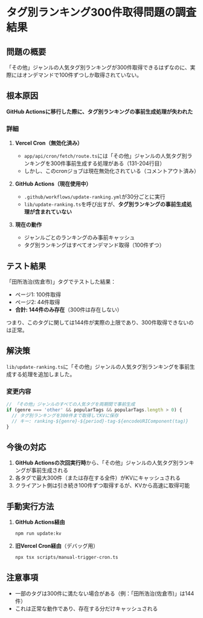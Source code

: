 # タグ別ランキング300件取得問題の調査結果

## 問題の概要
「その他」ジャンルの人気タグ別ランキングが300件取得できるはずなのに、実際にはオンデマンドで100件ずつしか取得されていない。

## 根本原因
**GitHub Actionsに移行した際に、タグ別ランキングの事前生成処理が失われた**

### 詳細
1. **Vercel Cron（無効化済み）**
   - `app/api/cron/fetch/route.ts`には「その他」ジャンルの人気タグ別ランキングを300件事前生成する処理がある（131-204行目）
   - しかし、このcronジョブは現在無効化されている（コメントアウト済み）

2. **GitHub Actions（現在使用中）**
   - `.github/workflows/update-ranking.yml`が30分ごとに実行
   - `lib/update-ranking.ts`を呼び出すが、**タグ別ランキングの事前生成処理が含まれていない**

3. **現在の動作**
   - ジャンルごとのランキングのみ事前キャッシュ
   - タグ別ランキングはすべてオンデマンド取得（100件ずつ）

## テスト結果
「田所浩治(佐倉市)」タグでテストした結果：
- ページ1: 100件取得
- ページ2: 44件取得
- **合計: 144件のみ存在**（300件は存在しない）

つまり、このタグに関しては144件が実際の上限であり、300件取得できないのは正常。

## 解決策
`lib/update-ranking.ts`に「その他」ジャンルの人気タグ別ランキングを事前生成する処理を追加しました。

### 変更内容
```typescript
// 「その他」ジャンルのすべての人気タグを両期間で事前生成
if (genre === 'other' && popularTags && popularTags.length > 0) {
  // タグ別ランキングを300件まで取得してKVに保存
  // キー: ranking-${genre}-${period}-tag-${encodeURIComponent(tag)}
}
```

## 今後の対応
1. **GitHub Actionsの次回実行時**から、「その他」ジャンルの人気タグ別ランキングが事前生成される
2. 各タグで最大300件（または存在する全件）がKVにキャッシュされる
3. クライアント側は引き続き100件ずつ取得するが、KVから高速に取得可能

## 手動実行方法
1. **GitHub Actions経由**
   ```bash
   npm run update:kv
   ```

2. **旧Vercel Cron経由**（デバッグ用）
   ```bash
   npx tsx scripts/manual-trigger-cron.ts
   ```

## 注意事項
- 一部のタグは300件に満たない場合がある（例：「田所浩治(佐倉市)」は144件）
- これは正常な動作であり、存在する分だけキャッシュされる